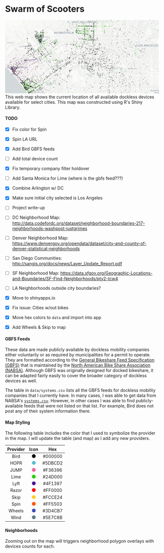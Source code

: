 # Swarm of Scooters
![screenshot] 
This web map shows the current location of all available dockless devices available for select cities. This map was constructed using R's Shiny Library.

#### TODO  
- [x] Fix color for Spin
- [x] Spin LA URL
- [x] Add Bird GBFS feeds
- [ ] Add total device count
- [x] Fix temporary company filter holdover
- [ ] Add Santa Monica for Lime (where is the gbfs feed???)
- [x] Combine Arlington w/ DC
- [x] Make sure initial city selected is Los Angeles
- [ ] Project write-up
- [ ] DC Neighborhood Map: http://data.codefordc.org/dataset/neighborhood-boundaries-217-neighborhoods-washpost-justgrimes
- [ ] Denver Neighborhood Map: https://www.denvergov.org/opendata/dataset/city-and-county-of-denver-statistical-neighborhoods
- [ ] San Diego Communities: http://sangis.org/docs/news/Layer_Update_Report.pdf
- [ ] SF Neighborhood Map: https://data.sfgov.org/Geographic-Locations-and-Boundaries/SF-Find-Neighborhoods/pty2-tcw4
- [ ] LA Neighborhoods outside city boundaries?
- [x] Move to shinyapps.io
- [x] Fix issue: Cities w/out bikes
- [x] Move hex colors to `data` and import into app
- [x] Add Wheels & Skip to map


#### GBFS Feeds
These data are made publicly available by dockless mobility companies either voluntarily or as required by municipalities for a permit to operate. They are formatted according to the [General Bikeshare Feed Specification (GBFS)](https://github.com/NABSA/gbfs) that is maintained by the [North American Bike Share Association (NABSA)](https://nabsa.net/). Although GBFS was originally designed for docked bikeshare, it can be adapted fairly easily to cover the broader category of dockless devices as well.  

The table in `data/systems.csv` lists all the GBFS feeds for dockless mobility companies that I currently have. In many cases, I was able to get data from NABSA's [`systems.csv`](https://github.com/NABSA/gbfs/blob/master/systems.csv). However, in other cases I was able to find publicly-available feeds that were not listed on that list. For example, Bird does not post any of their system information there. 

#### Map Styling
The following table includes the color that I used to symbolize the provider in the map. I will update the table (and map) as I add any new providers.

| Provider |   Icon    |   Hex   |
|:--------:|:---------:|:-------:|
| Bird     | ![bird]   | #000000 |
| HOPR     | ![hopr]   | #5DBCD2 |
| JUMP     | ![jump]   | #F36396 |
| Lime     | ![lime]   | #24D000 |
| Lyft     | ![lyft]   | #4F1397 |
| Razor    | ![razor]  | #FF0000 |
| Skip     | ![skip]   | #FCCE24 |                                                                                          
| Spin     | ![spin]   | #FF5503 |
| Wheels   | ![wheels] | #3D4CB7 |
| Wind     | ![wind]   | #5E7C8B |

#### Neighborhoods
Zooming out on the map will triggers neighborhood polygon overlays with devices counts for each.

[bird]: www/bird_circle2.png
[hopr]: www/cyclehop_circle.png
[jump]: www/jump_circle.png
[lime]: www/lime_circle.png
[lyft]: www/lyft_circle.png
[razor]: www/razor_circle.png
[skip]: www/skip_circle.png
[spin]: www/spin_circle.png
[wind]: www/wind_circle.png
[wheels]: www/wheels_circle.png

[screenshot]: www/screenshot.PNG
